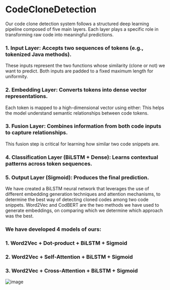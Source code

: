 # CodeCloneDetection

Our code clone detection system follows a structured deep learning pipeline composed of five main layers. 
Each layer plays a specific role in transforming raw code into meaningful predictions. 
### 1. Input Layer: Accepts two sequences of tokens (e.g., tokenized Java methods). 
These inputs represent the two functions whose similarity (clone or not) we want to predict. Both inputs are padded to a fixed maximum length for uniformity. 
### 2. Embedding Layer: Converts tokens into dense vector representations. 
Each token is mapped to a high-dimensional vector using either: This helps the model understand semantic relationships between code tokens. 
### 3. Fusion Layer: Combines information from both code inputs to capture relationships. 
This fusion step is critical for learning how similar two code snippets are. 
### 4. Classification Layer (BiLSTM + Dense): Learns contextual patterns across token sequences. 
### 5. Output Layer (Sigmoid): Produces the final prediction. 
We have created a BiLSTM neural network that leverages the use of different embedding generation techniques and attention mechanisms, to determine the best way of detecting cloned  codes among two code snippets. Word2Vec and CodBERT are the two methods we have used to generate embeddings, on comparing which we determine which approach was the best.  

### We have developed 4 models of ours:  
### 1. Word2Vec + Dot-product + BiLSTM + Sigmoid 
### 2. Word2Vec + Self-Attention + BiLSTM + Sigmoid 
### 3. Word2Vec + Cross-Attention + BiLSTM + Sigmoid 


![image](https://github.com/user-attachments/assets/24f8ffd7-3677-4ddf-a842-30f91e0314d7)
